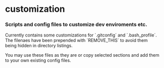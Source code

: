 # customization

### Scripts and config files to customize dev enviroments etc. 

Currently contains some customizations for ´.gitconfig´ and ´.bash_profile´. The filenaes have been prepended with ´REMOVE_THIS´ to avoid them being hidden in directory listings. 

You may use these files as they are or copy selected sections and add them to your own existing config files. 


